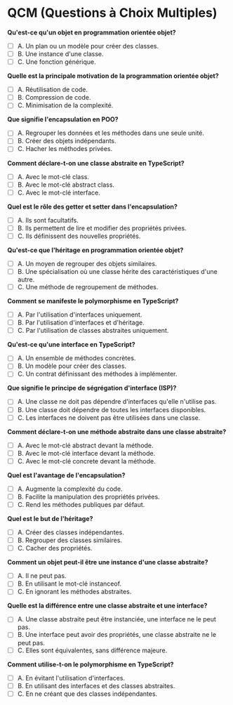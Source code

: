 # QCM (Questions à Choix Multiples)

**Qu'est-ce qu'un objet en programmation orientée objet?**

- [ ] A. Un plan ou un modèle pour créer des classes.
- [ ] B. Une instance d'une classe.
- [ ] C. Une fonction générique.

**Quelle est la principale motivation de la programmation orientée objet?**

- [ ] A. Réutilisation de code.
- [ ] B. Compression de code.
- [ ] C. Minimisation de la complexité.

**Que signifie l'encapsulation en POO?**

- [ ] A. Regrouper les données et les méthodes dans une seule unité.
- [ ] B. Créer des objets indépendants.
- [ ] C. Hacher les méthodes privées.

**Comment déclare-t-on une classe abstraite en TypeScript?**

- [ ] A. Avec le mot-clé class.
- [ ] B. Avec le mot-clé abstract class.
- [ ] C. Avec le mot-clé interface.

**Quel est le rôle des getter et setter dans l'encapsulation?**

- [ ] A. Ils sont facultatifs.
- [ ] B. Ils permettent de lire et modifier des propriétés privées.
- [ ] C. Ils définissent des nouvelles propriétés.

**Qu'est-ce que l'héritage en programmation orientée objet?**

- [ ] A. Un moyen de regrouper des objets similaires.
- [ ] B. Une spécialisation où une classe hérite des caractéristiques d'une autre.
- [ ] C. Une méthode de regroupement de méthodes.

**Comment se manifeste le polymorphisme en TypeScript?**

- [ ] A. Par l'utilisation d'interfaces uniquement.
- [ ] B. Par l'utilisation d'interfaces et d'héritage.
- [ ] C. Par l'utilisation de classes abstraites uniquement.

**Qu'est-ce qu'une interface en TypeScript?**

- [ ] A. Un ensemble de méthodes concrètes.
- [ ] B. Un modèle pour créer des classes.
- [ ] C. Un contrat définissant des méthodes à implémenter.

**Que signifie le principe de ségrégation d'interface (ISP)?**

- [ ] A. Une classe ne doit pas dépendre d'interfaces qu'elle n'utilise pas.
- [ ] B. Une classe doit dépendre de toutes les interfaces disponibles.
- [ ] C. Les interfaces ne doivent pas être utilisées dans une classe.

**Comment déclare-t-on une méthode abstraite dans une classe abstraite?**

- [ ] A. Avec le mot-clé abstract devant la méthode.
- [ ] B. Avec le mot-clé interface devant la méthode.
- [ ] C. Avec le mot-clé concrete devant la méthode.

**Quel est l'avantage de l'encapsulation?**

- [ ] A. Augmente la complexité du code.
- [ ] B. Facilite la manipulation des propriétés privées.
- [ ] C. Rend les méthodes publiques par défaut.

**Quel est le but de l'héritage?**

- [ ] A. Créer des classes indépendantes.
- [ ] B. Regrouper des classes similaires.
- [ ] C. Cacher des propriétés.

**Comment un objet peut-il être une instance d'une classe abstraite?**

- [ ] A. Il ne peut pas.
- [ ] B. En utilisant le mot-clé instanceof.
- [ ] C. En ignorant les méthodes abstraites.

**Quelle est la différence entre une classe abstraite et une interface?**

- [ ] A. Une classe abstraite peut être instanciée, une interface ne le peut pas.
- [ ] B. Une interface peut avoir des propriétés, une classe abstraite ne le peut pas.
- [ ] C. Elles sont équivalentes, sans différence majeure.

**Comment utilise-t-on le polymorphisme en TypeScript?**

- [ ] A. En évitant l'utilisation d'interfaces.
- [ ] B. En utilisant des interfaces et des classes abstraites.
- [ ] C. En ne créant que des classes indépendantes.
